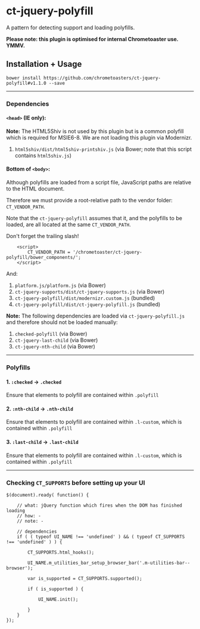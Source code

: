 ct-jquery-polyfill
==================

A pattern for detecting support and loading polyfills.

__Please note: this plugin is optimised for internal Chrometoaster use. YMMV.__

## Installation + Usage

    bower install https://github.com/chrometoasters/ct-jquery-polyfill#v1.1.0 --save

---

### Dependencies

#### `<head>` (IE only):

**Note:** The HTML5Shiv is not used by this plugin but is a common polyfill which is required for MSIE6-8. We are not loading this plugin via Modernizr.

1. `html5shiv/dist/html5shiv-printshiv.js` (via Bower; note that this script contains `html5shiv.js`)

#### Bottom of `<body>`:

Although polyfills are loaded from a script file, JavaScript paths are relative to the HTML document.

Therefore we must provide a root-relative path to the vendor folder: `CT_VENDOR_PATH`.

Note that the `ct-jquery-polyfill` assumes that it, and the polyfills to be loaded, are all located at the same `CT_VENDOR_PATH`.

Don't forget the trailing slash!

        <script>
            CT_VENDOR_PATH = '/chrometoaster/ct-jquery-polyfill/bower_components/';
        </script>

And:

1. `platform.js/platform.js` (via Bower)
1. `ct-jquery-supports/dist/ct-jquery-supports.js` (via Bower)
1. `ct-jquery-polyfill/dist/modernizr.custom.js` (bundled)
1. `ct-jquery-polyfill/dist/ct-jquery-polyfill.js` (bundled)

**Note:** The following dependencies are loaded via `ct-jquery-polyfill.js` and therefore should not be loaded manually:

1. `checked-polyfill` (via Bower)
1. `ct-jquery-last-child` (via Bower)
1. `ct-jquery-nth-child` (via Bower)

---

### Polyfills

#### 1. `:checked` -> `.checked`

Ensure that elements to polyfill are contained within `.polyfill`

#### 2. `:nth-child` -> `.nth-child`

Ensure that elements to polyfill are contained within `.l-custom`, which is contained within `.polyfill`

#### 3. `:last-child` -> `.last-child`

Ensure that elements to polyfill are contained within `.l-custom`, which is contained within `.polyfill`

---

### Checking `CT_SUPPORTS` before setting up your UI

    $(document).ready( function() {

        // what: jQuery function which fires when the DOM has finished loading
        // how: -
        // note: -

        // dependencies
        if ( ( typeof UI_NAME !== 'undefined' ) && ( typeof CT_SUPPORTS !== 'undefined' ) ) {

            CT_SUPPORTS.html_hooks();

            UI_NAME.m_utilities_bar_setup_browser_bar('.m-utilities-bar--browser');

            var is_supported = CT_SUPPORTS.supported();

            if ( is_supported ) {

                UI_NAME.init();

            }
        }
    });
